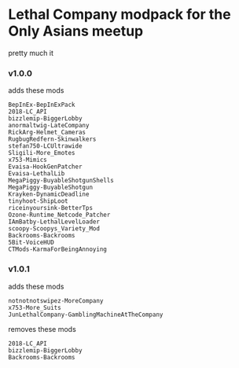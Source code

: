 # Lethal Company modpack for the Only Asians meetup
pretty much it

### v1.0.0 

adds these mods
```
BepInEx-BepInExPack
2018-LC_API
bizzlemip-BiggerLobby
anormaltwig-LateCompany
RickArg-Helmet_Cameras
RugbugRedfern-Skinwalkers
stefan750-LCUltrawide
Sligili-More_Emotes
x753-Mimics
Evaisa-HookGenPatcher
Evaisa-LethalLib
MegaPiggy-BuyableShotgunShells
MegaPiggy-BuyableShotgun
Krayken-DynamicDeadline
tinyhoot-ShipLoot
riceinyoursink-BetterTps
Ozone-Runtime_Netcode_Patcher
IAmBatby-LethalLevelLoader
scoopy-Scoopys_Variety_Mod
Backrooms-Backrooms
5Bit-VoiceHUD
CTMods-KarmaForBeingAnnoying
```
### v1.0.1

adds these mods
```
notnotnotswipez-MoreCompany
x753-More_Suits
JunLethalCompany-GamblingMachineAtTheCompany
```

removes these mods
```
2018-LC_API
bizzlemip-BiggerLobby
Backrooms-Backrooms
```